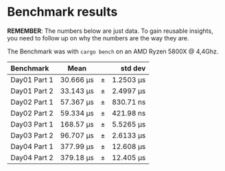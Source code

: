 Benchmark results
=================
**REMEMBER**: The numbers below are just data. To gain reusable insights, you need to follow up on
why the numbers are the way they are.

The Benchmark was with `cargo bench` on an AMD Ryzen 5800X @ 4,4Ghz.

| Benchmark         | Mean         |     |   std dev  |
|:------------------|:------------:|-----|-----------:|
| Day01 Part 1      | 30.666 µs	   | ±   | 1.2503 µs  |
| Day01 Part 2      | 33.143 µs	   | ±   | 2.4997 µs  |
| Day02 Part 1      | 57.367 µs	   | ±   | 830.71 ns  |
| Day02 Part 2      | 59.334 µs	   | ±   | 421.98 ns  |
| Day03 Part 1      | 168.57 µs	   | ±   | 5.5265 µs  |
| Day03 Part 2      | 96.707 µs	   | ±   | 2.6133 µs  |
| Day04 Part 1      | 377.99 µs	   | ±   | 12.608 µs  |
| Day04 Part 2      | 379.18 µs	   | ±   | 12.405 µs  |